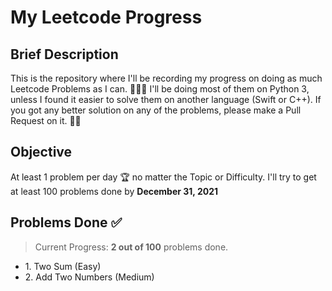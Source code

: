 # My Leetcode Progress

## Brief Description
This is the repository where I'll be recording my progress on doing as much Leetcode Problems as I can. 👨🏽‍💻
I'll be doing most of them on Python 3, unless I found it easier to solve them on another language (Swift or C++).
If you got any better solution on any of the problems, please make a Pull Request on it. 🙌🏽

## Objective
At least 1 problem per day 🏆 no matter the Topic or Difficulty. 
I'll try to get at least 100 problems done by **December 31, 2021**

## Problems Done ✅
> Current Progress: **2 out of 100** problems done.


* 1\. Two Sum (Easy)
* 2\. Add Two Numbers (Medium)

